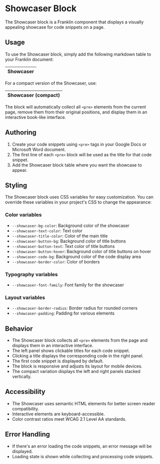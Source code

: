 # Showcaser Block

The Showcaser block is a Franklin component that displays a visually appealing showcase for code snippets on a page.

## Usage

To use the Showcaser block, simply add the following markdown table to your Franklin document:

| Showcaser |
|-----------|

For a compact version of the Showcaser, use:

| Showcaser (compact) |
|---------------------|

The block will automatically collect all `<pre>` elements from the current page, remove them from their original positions, and display them in an interactive book-like interface.

## Authoring

1. Create your code snippets using `<pre>` tags in your Google Docs or Microsoft Word document.
2. The first line of each `<pre>` block will be used as the title for that code snippet.
3. Add the Showcaser block table where you want the showcase to appear.

## Styling

The Showcaser block uses CSS variables for easy customization. You can override these variables in your project's CSS to change the appearance:

### Color variables
- `--showcaser-bg-color`: Background color of the showcaser
- `--showcaser-text-color`: Text color
- `--showcaser-title-color`: Color of the main title
- `--showcaser-button-bg`: Background color of title buttons
- `--showcaser-button-text`: Text color of title buttons
- `--showcaser-button-hover`: Background color of title buttons on hover
- `--showcaser-code-bg`: Background color of the code display area
- `--showcaser-border-color`: Color of borders

### Typography variables
- `--showcaser-font-family`: Font family for the showcaser

### Layout variables
- `--showcaser-border-radius`: Border radius for rounded corners
- `--showcaser-padding`: Padding for various elements

## Behavior

- The Showcaser block collects all `<pre>` elements from the page and displays them in an interactive interface.
- The left panel shows clickable titles for each code snippet.
- Clicking a title displays the corresponding code in the right panel.
- The first code snippet is displayed by default.
- The block is responsive and adjusts its layout for mobile devices.
- The compact variation displays the left and right panels stacked vertically.

## Accessibility

- The Showcaser uses semantic HTML elements for better screen reader compatibility.
- Interactive elements are keyboard-accessible.
- Color contrast ratios meet WCAG 2.1 Level AA standards.

## Error Handling

- If there's an error loading the code snippets, an error message will be displayed.
- Loading state is shown while collecting and processing code snippets.
